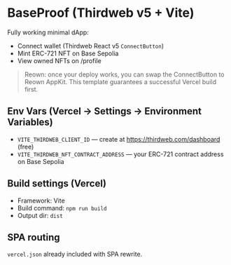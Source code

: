 # BaseProof (Thirdweb v5 + Vite)

Fully working minimal dApp:
- Connect wallet (Thirdweb React v5 `ConnectButton`)
- Mint ERC-721 NFT on Base Sepolia
- View owned NFTs on /profile

> Reown: once your deploy works, you can swap the ConnectButton to Reown AppKit. This template guarantees a successful Vercel build first.

## Env Vars (Vercel → Settings → Environment Variables)
- `VITE_THIRDWEB_CLIENT_ID` — create at https://thirdweb.com/dashboard (free)
- `VITE_THIRDWEB_NFT_CONTRACT_ADDRESS` — your ERC-721 contract address on Base Sepolia

## Build settings (Vercel)
- Framework: Vite
- Build command: `npm run build`
- Output dir: `dist`

## SPA routing
`vercel.json` already included with SPA rewrite.
